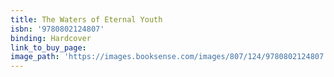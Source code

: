 ```yaml
---
title: The Waters of Eternal Youth
isbn: '9780802124807'
binding: Hardcover
link_to_buy_page:
image_path: 'https://images.booksense.com/images/807/124/9780802124807.jpg'
---
```


